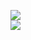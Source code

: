 [![](https://img.shields.io/badge/Made%20With-Github%20Spray-lightgrey.svg?style=for-the-badge&logo=github)](https://github.com/Annihil/github-spray#6506)  
[![](https://i.imgur.com/2DrTn0Z.gif)](https://github.com/Annihil/github-spray)